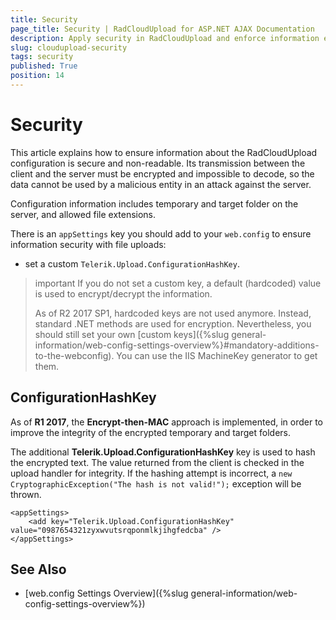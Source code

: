 ```yaml
---
title: Security
page_title: Security | RadCloudUpload for ASP.NET AJAX Documentation
description: Apply security in RadCloudUpload and enforce information encryption to prevent attacks.
slug: cloudupload-security
tags: security
published: True
position: 14
---
```


# Security

This article explains how to ensure information about the RadCloudUpload configuration is secure and non-readable. Its transmission between the client and the server must be encrypted and impossible to decode, so the data cannot be used by a malicious entity in an attack against the server.

Configuration information includes temporary and target folder on the server, and allowed file extensions.

There is an `appSettings` key you should add to your `web.config` to ensure information security with file uploads:

* set a custom `Telerik.Upload.ConfigurationHashKey`.

>important If you do not set a custom key, a default (hardcoded) value is used to encrypt/decrypt the information.
>
>As of R2 2017 SP1, hardcoded keys are not used anymore. Instead, standard .NET methods are used for encryption. Nevertheless, you should still set your own [custom keys]({%slug general-information/web-config-settings-overview%}#mandatory-additions-to-the-webconfig). You can use the IIS MachineKey generator to get them.



## ConfigurationHashKey

As of **R1 2017**, the **Encrypt-then-MAC** approach is implemented, in order to improve the integrity of the encrypted temporary and target folders.

The additional **Telerik.Upload.ConfigurationHashKey** key is used to hash the encrypted text. The value returned from the client is checked in the upload handler for integrity. If the hashing attempt is incorrect, a `new CryptographicException("The hash is not valid!");` exception will be thrown.

````web.config
<appSettings>
	<add key="Telerik.Upload.ConfigurationHashKey" value="0987654321zyxwvutsrqponmlkjihgfedcba" />
</appSettings>
````


## See Also

* [web.config Settings Overview]({%slug general-information/web-config-settings-overview%})
